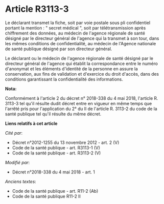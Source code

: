 # Article R3113-3

Le déclarant transmet la fiche, soit par voie postale sous pli confidentiel portant la mention : " secret médical ", soit par
télétransmission après chiffrement des données, au médecin de l'agence régionale de santé désigné par le directeur général de
l'agence qui la transmet à son tour, dans les mêmes conditions de confidentialité, au médecin de l'Agence nationale de santé
publique désigné par son directeur général.

Le déclarant ou le médecin de l'agence régionale de santé désigné par le directeur général de l'agence qui établit la
correspondance entre le numéro d'anonymat et les éléments d'identité de la personne en assure la conservation, aux fins de
validation et d'exercice du droit d'accès, dans des conditions garantissant la confidentialité des informations.

**Nota:**

Conformément à l'article 2 du décret n° 2018-338 du 4 mai 2018, l'article R. 3113-3 tel qu'il résulte dudit décret entre en
vigueur en même temps que l'arrêté pris pour l'application du 2° du II de l'article R. 3113-2 du code de la santé publique
tel qu'il résulte du même décret.

**Liens relatifs à cet article**

_Cité par_:

  - Décret n°2012-1255 du 13 novembre 2012 - art. 2 (V)
  - Code de la santé publique - art. R3113-1 (V)
  - Code de la santé publique - art. R3113-2 (V)

_Modifié par_:

  - Décret n°2018-338 du 4 mai 2018 - art. 1

_Anciens textes_:

  - Code de la santé publique - art. R11-2 (Ab)
  - Code de la santé publique R11-2 II

